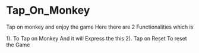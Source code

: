 # Tap_On_Monkey
Tap on monkey and enjoy the game
Here there are 2 Functionalities which is

1). To Tap on Monkey And it will Express the this
2). Tap on Reset To reset the Game
